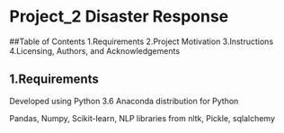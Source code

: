 # Project_2 Disaster Response
##Table of Contents
1.Requirements
2.Project Motivation
3.Instructions
4.Licensing, Authors, and Acknowledgements

## 1.Requirements

Developed using Python 3.6 Anaconda distribution for Python

  Pandas, Numpy, Scikit-learn, NLP libraries from nltk, Pickle, sqlalchemy
